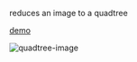 reduces an image to a quadtree

[demo](https://quad-grid.vercel.app/)

![quadtree-image](https://github.com/michael-azogu/quad-grid/assets/73001497/f65dc550-6cf1-4ae2-8656-81be775b1faa)
